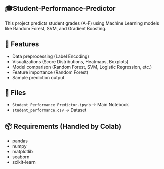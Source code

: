 ## 🎓Student-Performance-Predictor
This project predicts student grades (A–F) using Machine Learning models like Random Forest, SVM, and Gradient Boosting.

## 📌 Features
- Data preprocessing (Label Encoding)
- Visualizations (Score Distributions, Heatmaps, Boxplots)
- Model comparison (Random Forest, SVM, Logistic Regression, etc.)
- Feature importance (Random Forest)
- Sample prediction output

## 📁 Files
- `Student_Performance_Predictor.ipynb` → Main Notebook
- `student_performance.csv` → Dataset

## 📦 Requirements (Handled by Colab)
- pandas
- numpy
- matplotlib
- seaborn
- scikit-learn
